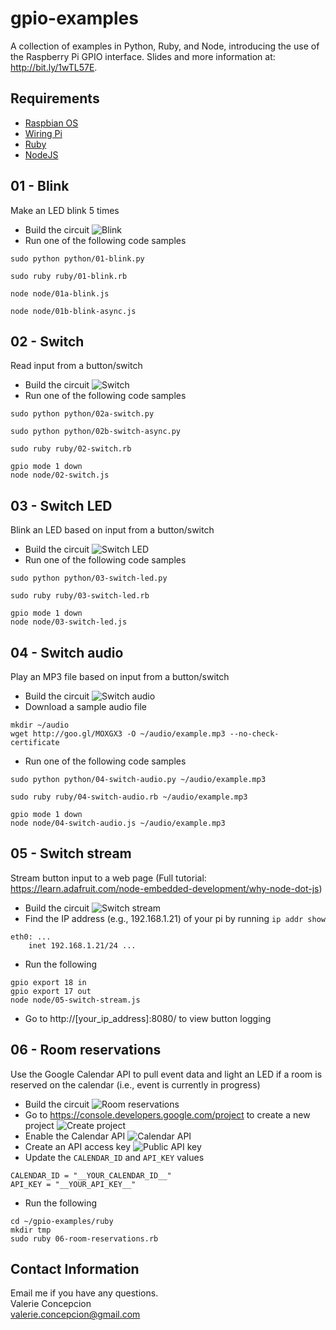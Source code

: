 gpio-examples
=============
A collection of examples in Python, Ruby, and Node, introducing the use of the Raspberry Pi GPIO interface.
Slides and more information at: http://bit.ly/1wTL57E.

## Requirements
* [Raspbian OS](http://www.raspberrypi.org/downloads/)
* [Wiring Pi](http://wiringpi.com/)
* [Ruby](https://www.ruby-lang.org/en/documentation/installation/#apt)
* [NodeJS](https://github.com/joyent/node/wiki/Installing-Node.js-via-package-manager#debian-and-ubuntu-based-linux-distributions)

## 01 - Blink
Make an LED blink 5 times

* Build the circuit
![Blink](/img/01-blink.png?raw=true "Blink")
* Run one of the following code samples
```
sudo python python/01-blink.py

sudo ruby ruby/01-blink.rb

node node/01a-blink.js

node node/01b-blink-async.js
```

## 02 - Switch
Read input from a button/switch

* Build the circuit
![Switch](/img/02-switch.png?raw=true "Switch")
* Run one of the following code samples

```
sudo python python/02a-switch.py

sudo python python/02b-switch-async.py

sudo ruby ruby/02-switch.rb

gpio mode 1 down
node node/02-switch.js
```

## 03 - Switch LED
Blink an LED based on input from a button/switch

* Build the circuit
![Switch LED](/img/03-switch-led.png?raw=true "Switch LED")
* Run one of the following code samples

```
sudo python python/03-switch-led.py

sudo ruby ruby/03-switch-led.rb

gpio mode 1 down
node node/03-switch-led.js
```

## 04 - Switch audio
Play an MP3 file based on input from a button/switch

* Build the circuit
![Switch audio](/img/04-switch-audio.png?raw=true "Switch audio")
* Download a sample audio file
```
mkdir ~/audio
wget http://goo.gl/MOXGX3 -O ~/audio/example.mp3 --no-check-certificate
```
* Run one of the following code samples

```
sudo python python/04-switch-audio.py ~/audio/example.mp3

sudo ruby ruby/04-switch-audio.rb ~/audio/example.mp3

gpio mode 1 down
node node/04-switch-audio.js ~/audio/example.mp3
```

## 05 - Switch stream
Stream button input to a web page (Full tutorial: https://learn.adafruit.com/node-embedded-development/why-node-dot-js)

* Build the circuit
![Switch stream](/img/05-switch-stream.png?raw=true "Switch stream")
* Find the IP address (e.g., 192.168.1.21) of your pi by running `ip addr show`
```
eth0: ...
    inet 192.168.1.21/24 ...
```
* Run the following

```
gpio export 18 in
gpio export 17 out
node node/05-switch-stream.js
```
* Go to http://[your_ip_address]:8080/ to view button logging

## 06 - Room reservations
Use the Google Calendar API to pull event data and light an LED if a
room is reserved on the calendar (i.e., event is currently in progress)

* Build the circuit
![Room reservations](/img/06-room-reservations.png?raw=true "Room reservations")
* Go to https://console.developers.google.com/project to create a new project
![Create project](/img/create-project.png?raw=true "Create project")
* Enable the Calendar API
![Calendar API](/img/calendar-api.png?raw=true "Calendar API")
* Create an API access key
![Public API key](/img/public-api-key.png?raw=true "Public API key")
* Update the `CALENDAR_ID` and `API_KEY` values
```
CALENDAR_ID = "__YOUR_CALENDAR_ID__"
API_KEY = "__YOUR_API_KEY__"
```
* Run the following

```
cd ~/gpio-examples/ruby
mkdir tmp
sudo ruby 06-room-reservations.rb
```

## Contact Information
Email me if you have any questions.<br />
Valerie Concepcion<br />
valerie.concepcion@gmail.com
